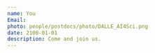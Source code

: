 ```yaml
---
name: You
Email:
photo: people/postdocs/photo/DALLE_AI4Sci.png
date: 2100-01-01
description: Come and join us.
---
```

